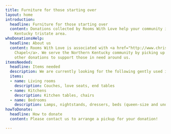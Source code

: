 ```yaml
---
title: Furniture for those starting over
layout: home
introduction:
  headline: Furniture for those starting over
  content: Donations collected by Rooms With Love help your community in the Northern
    Kentucky tristate area.
whoDonationsHelp:
  headline: About us
  content: Rooms With Love is associated with <a href="http://www.christschapel.net/">Christ's
    Chapel</a>. We serve the Northern Kentucky community by picking up your bed and
    other donations to support those in need around us.
itemsNeeded:
  headline: Items needed
  description: We are currently looking for the following gently used items.
  items:
  - name: Living rooms
    description: Couches, love seats, end tables
  - name: Kitchens
    description: Kitchen tables, chairs
  - name: Bedrooms
    description: Lamps, nightstands, dressers, beds (queen-size and under)
howToDonate:
  headline: How to donate
  content: Please contact us to arrange a pickup for your donation!

---
```

